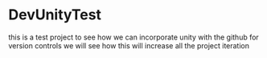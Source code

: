 # DevUnityTest
this is a test project to see how we can incorporate unity with the github for version controls
we will see how this will increase all the project iteration 
